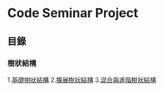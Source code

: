 # Code Seminar Project

## 目錄
 
### 樹狀結構
1.[基礎樹狀結構](database/sql/tree-structure/tree-structure.md)
2.[擴展樹狀結構](database/sql/tree-structure/Extended-Tree-Structures.md)
3.[混合與進階樹狀結構](database/sql/tree-structure/Advanced-and-Hybrid-Tree-Structures.md)
